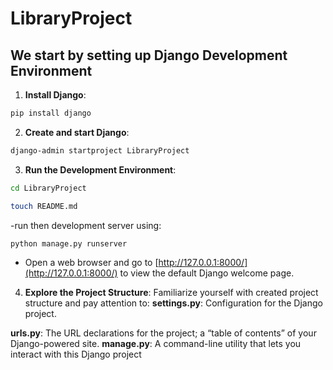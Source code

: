 # LibraryProject

## We start by setting up Django Development Environment
1. **Install Django**:
```bash 
pip install django
```
2. **Create and start Django**:
```bash
django-admin startproject LibraryProject
```
3. **Run the Development Environment**:
```bash
cd LibraryProject
```
```bash 
touch README.md
```
-run then development server using: 
```bash
python manage.py runserver
```
 - Open a web browser and go to [http://127.0.0.1:8000/](http://127.0.0.1:8000/) to view the default Django welcome page.

4. **Explore the Project Structure**:
Familiarize yourself with created project structure and pay attention to:
**settings.py**: Configuration for the Django project.

**urls.py**: The URL declarations for the project; a “table of contents” of your Django-powered site.
**manage.py**: A command-line utility that lets you interact with this Django project

